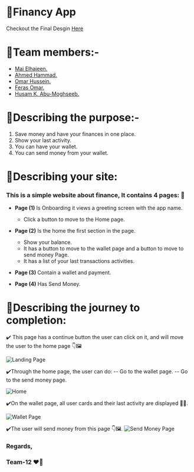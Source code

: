 # 📌Financy App

Checkout the Final Desgin [Here](https://gsg-cf05.github.io/FinanceApp-team12/)

# 📌Team members:-

- [Mai Elhajeen.](https://github.com/Mai-Elhajeen)
- [Ahmed Hammad.](https://github.com/ahmedhmmad)
- [Omar Hussein.](https://github.com/omarkhalid1998)
- [Feras Omar.](https://github.com/ferasomar2)
- [Husam K. Abu-Moghseeb.](https://github.com/husamkamal)

# 📌Describing the purpose:-

1. Save money and have your finances in one place.
1. Show your last activity.
1. You can have your wallet.
1. You can send money from your wallet.

# 📌Describing your site:

### This is a simple website about finance, It contains 4 pages: :100:

- **Page (1)** Is Onboarding it views a greeting screen with the app name.

  - Click a button to move to the Home page.

- **Page (2)** Is the home the first section in the page.

  - Show your balance.
  - It has a button to move to the wallet page and a button to move to send money Page.
  - It has a list of your last transactions activities.

- **Page (3)** Contain a wallet and payment.

- **Page (4)** Has Send Money.

# 📌Describing the journey to completion:

✔️ This page has a continue button the user can click on it, and will move the user to the home page 👇🖼️

![Landing Page](https://i.imgur.com/MTdrFCc.png)

✔️Through the home page, the user can do:
-- Go to the wallet page.
-- Go to the send money page.

![Home](https://i.imgur.com/4kGltkX.png)

✔️On the wallet page, all user cards and their last activity are displayed 👩‍💻.

![Wallet Page](https://i.imgur.com/Q0Vl8yW.png)

✔️The user will send money from this page 👇🖼️.
![Send Money Page](https://i.imgur.com/jStLr77.png)

### Regards,

### Team-12 ❤️‍🔥
